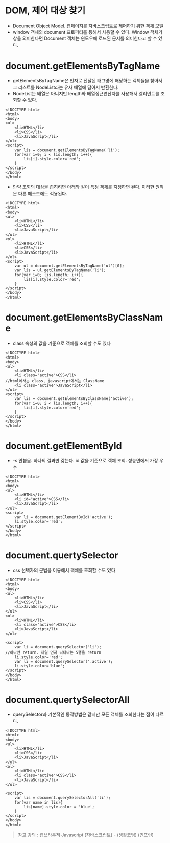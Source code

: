 DOM, 제어 대상 찾기
====================
* Document Object Model. 웹페이지를 자바스크립트로 제어하기 위한 객체 모델
* window 객체의 document 프로퍼티를 통해서 사용할 수 있다. Window 객체가 창을 의미한다면 Document 객체는 윈도우에 로드된 문서를 의미한다고 할 수 있다.

# document.getElementsByTagName
* getElementsByTagName은 인자로 전달된 태그명에 해당하는 객체들을 찾아서 그 리스트를 NodeList라는 유사 배열에 담아서 반환한다.
* NodeList는 배열은 아니지만 length와 배열접근연산자를 사용해서 엘리먼트를 조회할 수 있다.
```
<!DOCTYPE html>
<html>
<body>
<ul>
    <li>HTML</li>
    <li>CSS</li>
    <li>JavaScript</li>
</ul>
<script>
    var lis = document.getElementsByTagName('li');
    for(var i=0; i < lis.length; i++){
        lis[i].style.color='red';   
    }
</script>
</body>
</html>
```
* 만약 조회의 대상을 좁히려면 아래와 같이 특정 객체를 지정하면 된다. 이러한 원칙은 다른 메소드에도 적용된다.
```
<!DOCTYPE html>
<html>
<body>
<ul>
    <li>HTML</li>
    <li>CSS</li>
    <li>JavaScript</li>
</ul>
<ol>
    <li>HTML</li>
    <li>CSS</li>
    <li>JavaScript</li>
</ol>
<script>
    var ul = document.getElementsByTagName('ul')[0];
    var lis = ul.getElementsByTagName('li');
    for(var i=0; lis.length; i++){
        lis[i].style.color='red';   
    }
</script>
</body>
</html>
```

# document.getElementsByClassName
* class 속성의 값을 기준으로 객체를 조회할 수도 있다
```
<!DOCTYPE html>
<html>
<body>
<ul>
    <li>HTML</li>
    <li class="active">CSS</li>
//html에서는 class, javascript에서는 ClassName
    <li class="active">JavaScript</li>
</ul>
<script>
    var lis = document.getElementsByClassName('active');
    for(var i=0; i < lis.length; i++){
        lis[i].style.color='red';   
    }
</script>
</body>
</html>
```

# document.getElementById
* -s 안붙음. 하나의 결과만 갖는다. id 값을 기준으로 객체 조회. 성능면에서 가장 우수
```
<!DOCTYPE html>
<html>
<body>
<ul>
    <li>HTML</li>
    <li id="active">CSS</li>
    <li>JavaScript</li>
</ul>
<script>
    var li = document.getElementById('active');
    li.style.color='red';
</script>
</body>
</html>
```

# document.quertySelector
* css 선택자의 문법을 이용해서 객체를 조회할 수도 있다
```
<!DOCTYPE html>
<html>
<body>
<ul>
    <li>HTML</li>
    <li>CSS</li>
    <li>JavaScript</li>
</ul>
<ol>
    <li>HTML</li>
    <li class="active">CSS</li>
    <li>JavaScript</li>
</ol>
 
<script>
    var li = document.querySelector('li');
//하나만 return. 제일 먼저 나타나는 5행을 return
    li.style.color='red';
    var li = document.querySelector('.active');
    li.style.color='blue';
</script>
</body>
</html>
```

# document.quertySelectorAll
* querySelector과 기본적인 동작방법은 같지만 모든 객체를 조회한다는 점이 다르다.
```
<!DOCTYPE html>
<html>
<body>
<ul>
    <li>HTML</li>
    <li>CSS</li>
    <li>JavaScript</li>
</ul>
<ol>
    <li>HTML</li>
    <li class="active">CSS</li>
    <li>JavaScript</li>
</ol>
 
<script>
    var lis = document.querySelectorAll('li');
    for(var name in lis){
        lis[name].style.color = 'blue';
    }
</script>
</body>
</html>
```

> 참고 강의 : 웹브라우저 Javascript (자바스크립트) - (생활코딩) (인프런)
